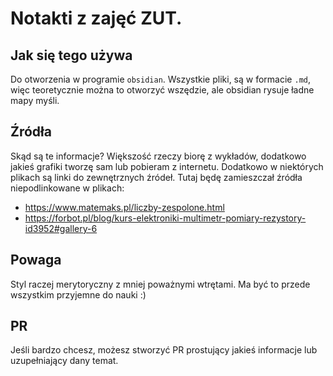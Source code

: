 # Notakti z zajęć ZUT.

## Jak się tego używa
Do otworzenia w programie `obsidian`.
Wszystkie pliki, są w formacie `.md`, więc teoretycznie można
to otworzyć wszędzie, ale obsidian rysuje ładne mapy myśli.

## Źródła
Skąd są te informacje? Większość rzeczy biorę z wykładów, dodatkowo jakieś grafiki tworzę sam lub pobieram z internetu. Dodatkowo w niektórych plikach są linki do zewnętrznych źródeł. Tutaj będę zamieszczał źródła niepodlinkowane w plikach:
- https://www.matemaks.pl/liczby-zespolone.html 
- https://forbot.pl/blog/kurs-elektroniki-multimetr-pomiary-rezystory-id3952#gallery-6

## Powaga
Styl raczej merytoryczny z mniej poważnymi wtrętami. Ma być to przede wszystkim przyjemne do nauki :)

## PR
Jeśli bardzo chcesz, możesz stworzyć PR prostujący jakieś informacje lub uzupełniający dany temat. 